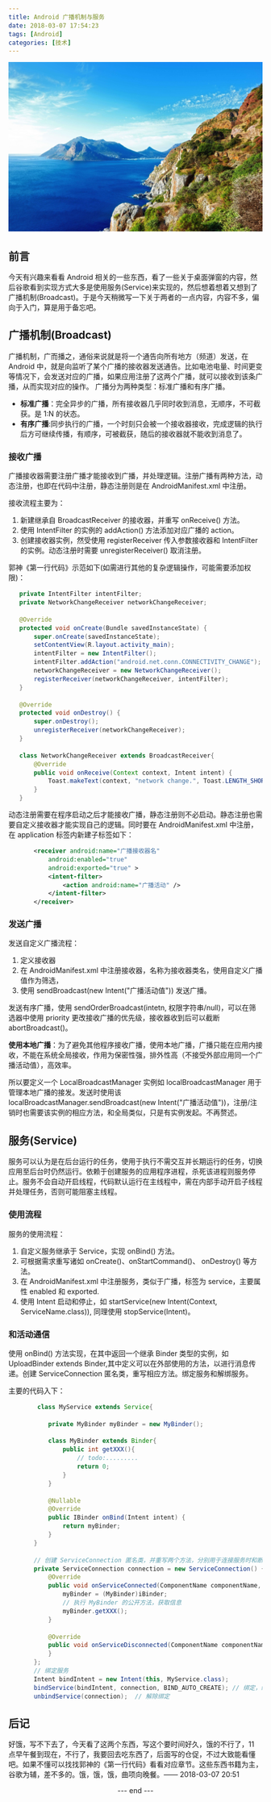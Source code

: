 ```yaml
---
title: Android 广播机制与服务
date: 2018-03-07 17:54:23
tags: [Android]
categories: [技术]
---
```



![](Android-广播机制与服务/main-img.jpg "image from Momentum")

## 前言
今天有兴趣来看看 Android 相关的一些东西，看了一些关于桌面弹窗的内容，然后谷歌看到实现方式大多是使用服务(Service)来实现的，然后想着想着又想到了广播机制(Broadcast)。于是今天稍微写一下关于两者的一点内容，内容不多，偏向于入门，算是用于备忘吧。<!-- more -->

## 广播机制(Broadcast)
 广播机制，广而播之，通俗来说就是将一个通告向所有地方（频道）发送，在 Android 中，就是向监听了某个广播的接收器发送通告。比如电池电量、时间更变等情况下，会发送对应的广播，如果应用注册了这两个广播，就可以接收到该条广播，从而实现对应的操作。
 广播分为两种类型：标准广播和有序广播。
 - **标准广播**：完全异步的广播，所有接收器几乎同时收到消息，无顺序，不可截获。是 1:N 的状态。
 - **有序广播**:同步执行的广播，一个时刻只会被一个接收器接收，完成逻辑的执行后方可继续传播，有顺序，可被截获，随后的接收器就不能收到消息了。


### 接收广播
 广播接收器需要注册广播才能接收到广播，并处理逻辑。注册广播有两种方法，动态注册，也即在代码中注册，静态注册则是在 AndroidManifest.xml 中注册。

 接收流程主要为：
 1. 新建继承自 BroadcastReceiver 的接收器，并重写 onReceive() 方法。
 2. 使用 IntentFilter 的实例的 addAction() 方法添加对应广播的 action。
 3. 创建接收器实例，然受使用 registerReceiver 传入参数接收器和 IntentFilter 的实例。动态注册时需要 unregisterReceiver() 取消注册。

 郭神《第一行代码》示范如下(如需进行其他的复杂逻辑操作，可能需要添加权限)：
 ``` java
    private IntentFilter intentFilter;
    private NetworkChangeReceiver networkChangeReceiver;

    @Override
    protected void onCreate(Bundle savedInstanceState) {
        super.onCreate(savedInstanceState);
        setContentView(R.layout.activity_main);
        intentFilter = new IntentFilter();
        intentFilter.addAction("android.net.conn.CONNECTIVITY_CHANGE");
        networkChangeReceiver = new NetworkChangeReceiver();
        registerReceiver(networkChangeReceiver, intentFilter);
    }

    @Override
    protected void onDestroy() {
        super.onDestroy();
        unregisterReceiver(networkChangeReceiver);
    }

    class NetworkChangeReceiver extends BroadcastReceiver{
        @Override
        public void onReceive(Context context, Intent intent) {
            Toast.makeText(context, "network change.", Toast.LENGTH_SHORT).show();
        }
    }
 ```

 动态注册需要在程序启动之后才能接收广播，静态注册则不必启动。静态注册也需要自定义接收器才能实现自己的逻辑。同时要在 AndroidManifest.xml 中注册，在 application 标签内新建子标签如下：
 ``` xml
        <receiver android:name="广播接收器名"
            android:enabled="true"
            android:exported="true" >
            <intent-filter>
                <action android:name="广播活动" />
            </intent-filter>
        </receiver>
 ```

### 发送广播
 发送自定义广播流程：
 1. 定义接收器
 2. 在 AndroidManifest.xml 中注册接收器，名称为接收器类名，使用自定义广播值作为筛选，
 3. 使用 sendBroadcast(new Intent("广播活动值")) 发送广播。

 发送有序广播，使用 sendOrderBroadcast(intetn, 权限字符串/null)，可以在筛选器中使用 priority 更改接收广播的优先级，接收器收到后可以截断 abortBroadcast()。

 **使用本地广播**：为了避免其他程序接收广播，使用本地广播，广播只能在应用内接收，不能在系统全局接收，作用为保密性强，排外性高（不接受外部应用同一个广播活动值），高效率。


 所以要定义一个 LocalBroadcastManager 实例如 localBroadcastManager 用于管理本地广播的接发。发送时使用该 localBroadcastManager.sendBroadcast(new Intent("广播活动值"))，注册/注销时也需要该实例的相应方法，和全局类似，只是有实例发起。不再赘述。

## 服务(Service)
服务可以认为是在后台运行的任务，使用于执行不需交互并长期运行的任务，切换应用至后台时仍然运行。依赖于创建服务的应用程序进程，杀死该进程则服务停止。服务不会自动开启线程，代码默认运行在主线程中，需在内部手动开启子线程并处理任务，否则可能阻塞主线程。

### 使用流程
服务的使用流程：
1. 自定义服务继承于 Service，实现 onBind() 方法。
2. 可根据需求重写诸如 onCreate()、onStartCommand()、 onDestroy() 等方法。
3. 在 AndroidManifest.xml 中注册服务，类似于广播，标签为 service，主要属性 enabled 和 exported.
4. 使用 Intent 启动和停止，如 startService(new Intent(Context, ServiceName.class)), 同理使用 stopService(Intent)。

### 和活动通信
 使用 onBind() 方法实现，在其中返回一个继承 Binder 类型的实例，如 UploadBinder extends Binder,其中定义可以在外部使用的方法，以进行消息传递。创建 ServiceConnection 匿名类，重写相应方法。绑定服务和解绑服务。

 主要的代码入下：
 ``` java
         class MyService extends Service{

            private MyBinder myBinder = new MyBinder();

            class MyBinder extends Binder{
                public int getXXX(){
                    // todo:.........
                    return 0;
                }
            }

            @Nullable
            @Override
            public IBinder onBind(Intent intent) {
                return myBinder;
            }
        }

        // 创建 ServiceConnection 匿名类，并重写两个方法，分别用于连接服务时和断开服务时
        private ServiceConnection connection = new ServiceConnection() {
            @Override
            public void onServiceConnected(ComponentName componentName, IBinder iBinder) {
                myBinder = (MyBinder)iBinder;
                // 执行 MyBinder 的公开方法，获取信息
                myBinder.getXXX();
            }

            @Override
            public void onServiceDisconnected(ComponentName componentName) {
            }
        };
        // 绑定服务
        Intent bindIntent = new Intent(this, MyService.class);
        bindService(bindIntent, connection, BIND_AUTO_CREATE); // 绑定，绑定后自动创建服务
        unbindService(connection);  // 解除绑定
 ```

## 后记
好饿，写不下去了，今天看了这两个东西，写这个要时间好久，饿的不行了，11 点早午餐到现在，不行了，我要回去吃东西了，后面写的仓促，不过大致能看懂吧。如果不懂可以找找郭神的《第一行代码》看看对应章节。这些东西书籍为主，谷歌为辅，差不多的。饿，饿，饿，曲项向晚餐。—— 2018-03-07 20:51

<center> --- end --- </center>

